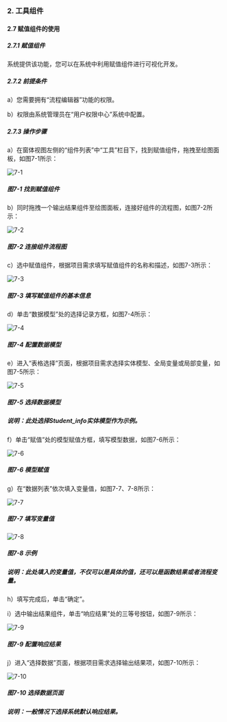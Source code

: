 ### 2. 工具组件

#### 2.7 赋值组件的使用

##### 2.7.1 赋值组件

系统提供该功能，您可以在系统中利用赋值组件进行可视化开发。

##### 2.7.2 前提条件

a）您需要拥有“流程编辑器”功能的权限。

b）权限由系统管理员在“用户权限中心”系统中配置。

##### 2.7.3 操作步骤

a）在窗体视图左侧的“组件列表”中“工具”栏目下，找到赋值组件，拖拽至绘图面板，如图7-1所示：

![7-1](https://www.feisuanyz.com/fsimage/zc-image/cz_22_1_2_01.png)

##### 图7-1 找到赋值组件

b）同时拖拽一个输出结果组件至绘图面板，连接好组件的流程图，如图7-2所示：

![7-2](https://www.feisuanyz.com/fsimage/zc-image/cz_22_1_2_02.png)

##### 图7-2 连接组件流程图

c）选中赋值组件，根据项目需求填写赋值组件的名称和描述，如图7-3所示：

![7-3](https://www.feisuanyz.com/fsimage/zc-image/cz_22_1_2_03.png)

##### 图7-3 填写赋值组件的基本信息

d）单击“数据模型”处的选择记录方框，如图7-4所示：

![7-4](https://www.feisuanyz.com/fsimage/zc-image/cz_22_1_2_04.png)

##### 图7-4 配置数据模型

e）进入“表格选择”页面，根据项目需求选择实体模型、全局变量或局部变量，如图7-5所示：

![7-5](https://www.feisuanyz.com/fsimage/zc-image/cz_22_1_2_05.png)

##### 图7-5 选择数据模型

##### 说明：此处选择Student_info实体模型作为示例。

f）单击“赋值”处的模型赋值方框，填写模型数据，如图7-6所示：

![7-6](https://www.feisuanyz.com/fsimage/zc-image/cz_22_1_2_06.png)

##### 图7-6 模型赋值

g）在“数据列表”依次填入变量值，如图7-7、7-8所示：

![7-7](https://www.feisuanyz.com/fsimage/zc-image/cz_22_1_2_07.png)

##### 图7-7 填写变量值

![7-8](https://www.feisuanyz.com/fsimage/zc-image/cz_22_1_2_08.png)

##### 图7-8 示例

##### 说明：此处填入的变量值，不仅可以是具体的值，还可以是函数结果或者流程变量。

h）填写完成后，单击“确定”。

i）选中输出结果组件，单击“响应结果”处的三等号按钮，如图7-9所示：

![7-9](https://www.feisuanyz.com/fsimage/zc-image/cz_22_1_2_09.png)

##### 图7-9 配置响应结果

j）进入“选择数据”页面，根据项目需求选择输出结果项，如图7-10所示：

![7-10](https://www.feisuanyz.com/fsimage/zc-image/cz_22_1_1_04.png)

##### 图7-10 选择数据页面

##### 说明：一般情况下选择系统默认响应结果。
